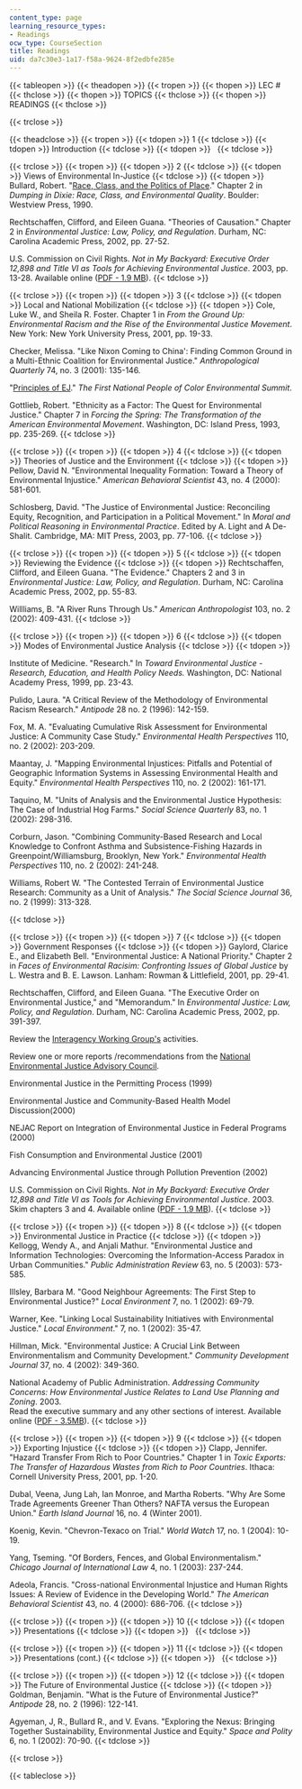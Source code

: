 ```yaml
---
content_type: page
learning_resource_types:
- Readings
ocw_type: CourseSection
title: Readings
uid: da7c30e3-1a17-f58a-9624-8f2edbfe285e
---
```


{{< tableopen >}}
{{< theadopen >}}
{{< tropen >}}
{{< thopen >}}
LEC #
{{< thclose >}}
{{< thopen >}}
TOPICS
{{< thclose >}}
{{< thopen >}}
READINGS
{{< thclose >}}

{{< trclose >}}

{{< theadclose >}}
{{< tropen >}}
{{< tdopen >}}
1
{{< tdclose >}}
{{< tdopen >}}
Introduction
{{< tdclose >}}
{{< tdopen >}}
 
{{< tdclose >}}

{{< trclose >}}
{{< tropen >}}
{{< tdopen >}}
2
{{< tdclose >}}
{{< tdopen >}}
Views of Environmental In-Justice
{{< tdclose >}}
{{< tdopen >}}
Bullard, Robert. "[Race, Class, and the Politics of Place](http://www.ciesin.org/docs/010-278/010-278chpt2.html)." Chapter 2 in _Dumping in Dixie: Race, Class, and Environmental Quality_. Boulder: Westview Press, 1990.  
  
Rechtschaffen, Clifford, and Eileen Guana. "Theories of Causation." Chapter 2 in _Environmental Justice: Law, Policy, and Regulation_. Durham, NC: Carolina Academic Press, 2002, pp. 27-52.  
  
U.S. Commission on Civil Rights. _Not in My Backyard: Executive Order 12,898 and Title VI as Tools for Achieving Environmental Justice_. 2003, pp. 13-28. Available online ([PDF - 1.9 MB](http://www.usccr.gov/pubs/envjust/ej0104.pdf)).
{{< tdclose >}}

{{< trclose >}}
{{< tropen >}}
{{< tdopen >}}
3
{{< tdclose >}}
{{< tdopen >}}
Local and National Mobilization
{{< tdclose >}}
{{< tdopen >}}
Cole, Luke W., and Sheila R. Foster. Chapter 1 in _From the Ground Up: Environmental Racism and the Rise of the Environmental Justice Movement_. New York: New York University Press, 2001, pp. 19-33.  
  
Checker, Melissa. "Like Nixon Coming to China': Finding Common Ground in a Multi-Ethnic Coalition for Environmental Justice." _Anthropological Quarterly_ 74, no. 3 (2001): 135-146.  
  
"[Principles of EJ](https://www.nrdc.org/sites/default/files/ej-principles.pdf)." _The First National People of Color Environmental Summit_.  
  
Gottlieb, Robert. "Ethnicity as a Factor: The Quest for Environmental Justice." Chapter 7 in _Forcing the Spring: The Transformation of the American Environmental Movement_. Washington, DC: Island Press, 1993, pp. 235-269.
{{< tdclose >}}

{{< trclose >}}
{{< tropen >}}
{{< tdopen >}}
4
{{< tdclose >}}
{{< tdopen >}}
Theories of Justice and the Environment
{{< tdclose >}}
{{< tdopen >}}
Pellow, David N. "Environmental Inequality Formation: Toward a Theory of Environmental Injustice." _American Behavioral Scientist_ 43, no. 4 (2000): 581-601.  
  
Schlosberg, David. "The Justice of Environmental Justice: Reconciling Equity, Recognition, and Participation in a Political Movement." In _Moral and Political Reasoning in Environmental Practice_. Edited by A. Light and A De-Shalit. Cambridge, MA: MIT Press, 2003, pp. 77-106.
{{< tdclose >}}

{{< trclose >}}
{{< tropen >}}
{{< tdopen >}}
5
{{< tdclose >}}
{{< tdopen >}}
Reviewing the Evidence
{{< tdclose >}}
{{< tdopen >}}
Rechtschaffen, Clifford, and Eileen Guana. "The Evidence." Chapters 2 and 3 in _Environmental Justice: Law, Policy, and Regulation_. Durham, NC: Carolina Academic Press, 2002, pp. 55-83.  
  
Willliams, B. "A River Runs Through Us." _American Anthropologist_ 103, no. 2 (2002): 409-431.
{{< tdclose >}}

{{< trclose >}}
{{< tropen >}}
{{< tdopen >}}
6
{{< tdclose >}}
{{< tdopen >}}
Modes of Environmental Justice Analysis
{{< tdclose >}}
{{< tdopen >}}


Institute of Medicine. "Research." In _Toward Environmental Justice - Research, Education, and Health Policy Needs._ Washington, DC: National Academy Press, 1999, pp. 23-43.  
  
Pulido, Laura. "A Critical Review of the Methodology of Environmental Racism Research." _Antipode_ 28 no. 2 (1996): 142-159.  
  
Fox, M. A. "Evaluating Cumulative Risk Assessment for Environmental Justice: A Community Case Study." _Environmental Health Perspectives_ 110, no. 2 (2002): 203-209.  
  
Maantay, J. "Mapping Environmental Injustices: Pitfalls and Potential of Geographic Information Systems in Assessing Environmental Health and Equity." _Environmental Health Perspectives_ 110, no. 2 (2002): 161-171.  
  
Taquino, M. "Units of Analysis and the Environmental Justice Hypothesis: The Case of Industrial Hog Farms." _Social Science Quarterly_ 83, no. 1 (2002): 298-316.  
  
Corburn, Jason. "Combining Community-Based Research and Local Knowledge to Confront Asthma and Subsistence-Fishing Hazards in Greenpoint/Williamsburg, Brooklyn, New York." _Environmental Health Perspectives_ 110, no. 2 (2002): 241-248.  
  
Williams, Robert W. "The Contested Terrain of Environmental Justice Research: Community as a Unit of Analysis." _The Social Science Journal_ 36, no. 2 (1999): 313-328.


{{< tdclose >}}

{{< trclose >}}
{{< tropen >}}
{{< tdopen >}}
7
{{< tdclose >}}
{{< tdopen >}}
Government Responses
{{< tdclose >}}
{{< tdopen >}}
Gaylord, Clarice E., and Elizabeth Bell. "Environmental Justice: A National Priority." Chapter 2 in _Faces of Environmental Racisim: Confronting Issues of Global Justice_ by L. Westra and B. E. Lawson. Lanham: Rowman & Littlefield, 2001, pp. 29-41.  
  
Rechtschaffen, Clifford, and Eileen Guana. "The Executive Order on Environmental Justice," and "Memorandum." In _Environmental Justice: Law, Policy, and Regulation_. Durham, NC: Carolina Academic Press, 2002, pp. 391-397.  
  
Review the [Interagency Working Group's](https://www.epa.gov/environmentaljustice/federal-interagency-working-group-environmental-justice-ej-iwg) activities.  
  
Review one or more reports /recommendations from the [National Environmental Justice Advisory Council](https://www.epa.gov/environmentaljustice/national-environmental-justice-advisory-council).  
  
Environmental Justice in the Permitting Process (1999)  
  
Environmental Justice and Community-Based Health Model Discussion(2000)  
  
NEJAC Report on Integration of Environmental Justice in Federal Programs (2000)  
  
Fish Consumption and Environmental Justice (2001)  
  
Advancing Environmental Justice through Pollution Prevention (2002)  
  
U.S. Commission on Civil Rights. _Not in My Backyard: Executive Order 12,898 and Title VI as Tools for Achieving Environmental Justice_. 2003. Skim chapters 3 and 4. Available online ([PDF - 1.9 MB](http://www.usccr.gov/pubs/envjust/ej0104.pdf)).
{{< tdclose >}}

{{< trclose >}}
{{< tropen >}}
{{< tdopen >}}
8
{{< tdclose >}}
{{< tdopen >}}
Environmental Justice in Practice
{{< tdclose >}}
{{< tdopen >}}
Kellogg, Wendy A., and Anjali Mathur. "Environmental Justice and Information Technologies: Overcoming the Information-Access Paradox in Urban Communities." _Public Administration Review_ 63, no. 5 (2003): 573-585.  
  
Illsley, Barbara M. "Good Neighbour Agreements: The First Step to Environmental Justice?" _Local Environment_ 7, no. 1 (2002): 69-79.  
  
Warner, Kee. "Linking Local Sustainability Initiatives with Environmental Justice." _Local Environment_." 7, no. 1 (2002): 35-47.  
  
Hillman, Mick. "Environmental Justice: A Crucial Link Between Environmentalism and Community Development." _Community Development Journal_ 37, no. 4 (2002): 349-360.  
  
National Academy of Public Administration. _Addressing Community Concerns: How Environmental Justice Relates to Land Use Planning and Zoning_. 2003.  
Read the executive summary and any other sections of interest. Available online ([PDF - 3.5MB](https://www.napawash.org/uploads/Academy_Studies/03_04AddressingCommunityConcernsHowEnvironmentalJusticeRelatestoLandUsePlanningandZoning.pdf)).
{{< tdclose >}}

{{< trclose >}}
{{< tropen >}}
{{< tdopen >}}
9
{{< tdclose >}}
{{< tdopen >}}
Exporting Injustice
{{< tdclose >}}
{{< tdopen >}}
Clapp, Jennifer. "Hazard Transfer From Rich to Poor Countries." Chapter 1 in _Toxic Exports: The Transfer of Hazardous Wastes from Rich to Poor Countries_. Ithaca: Cornell University Press, 2001, pp. 1-20.  
  
Dubal, Veena, Jung Lah, Ian Monroe, and Martha Roberts. "Why Are Some Trade Agreements Greener Than Others? NAFTA versus the European Union." _Earth Island Journal_ 16, no. 4 (Winter 2001).  
  
Koenig, Kevin. "Chevron-Texaco on Trial." _World Watch_ 17, no. 1 (2004): 10-19.  
  
Yang, Tseming. "Of Borders, Fences, and Global Environmentalism." _Chicago Journal of International Law_ 4, no. 1 (2003): 237-244.  
  
Adeola, Francis. "Cross-national Environmental Injustice and Human Rights Issues: A Review of Evidence in the Developing World." _The American Behavioral Scientist_ 43, no. 4 (2000): 686-706.
{{< tdclose >}}

{{< trclose >}}
{{< tropen >}}
{{< tdopen >}}
10
{{< tdclose >}}
{{< tdopen >}}
Presentations
{{< tdclose >}}
{{< tdopen >}}
 
{{< tdclose >}}

{{< trclose >}}
{{< tropen >}}
{{< tdopen >}}
11
{{< tdclose >}}
{{< tdopen >}}
Presentations (cont.)
{{< tdclose >}}
{{< tdopen >}}
 
{{< tdclose >}}

{{< trclose >}}
{{< tropen >}}
{{< tdopen >}}
12
{{< tdclose >}}
{{< tdopen >}}
The Future of Environmental Justice
{{< tdclose >}}
{{< tdopen >}}
Goldman, Benjamin. "What is the Future of Environmental Justice?" _Antipode_ 28, no. 2 (1996): 122-141.  
  
Agyeman, J, R., Bullard R., and V. Evans. "Exploring the Nexus: Bringing Together Sustainability, Environmental Justice and Equity." _Space and Polity_ 6, no. 1 (2002): 70-90.
{{< tdclose >}}

{{< trclose >}}

{{< tableclose >}}